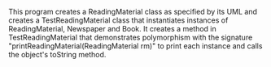 This program creates a ReadingMaterial class as specified by its UML and creates a TestReadingMaterial class that instantiates instances of ReadingMaterial, Newspaper and Book. It creates a method in TestReadingMaterial that demonstrates polymorphism with the signature "printReadingMaterial(ReadingMaterial rm)" to print each instance and calls the object's toString method.
